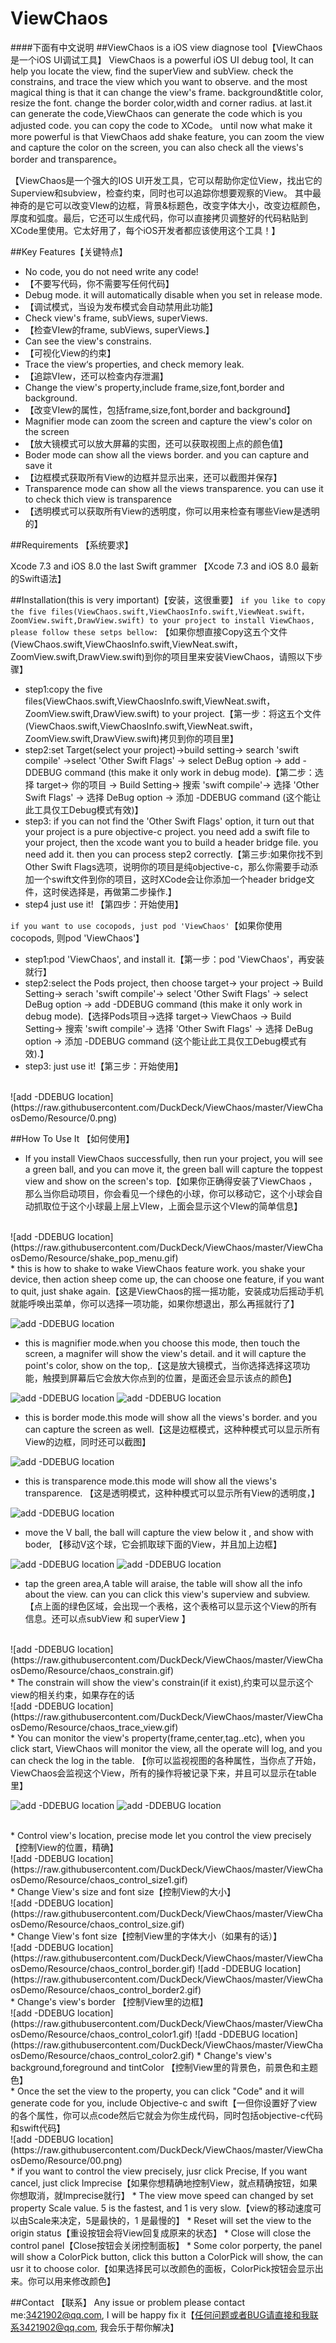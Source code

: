 ViewChaos
===
####下面有中文说明
##ViewChaos is a iOS view diagnose tool【ViewChaos是一个iOS UI调试工具】
ViewChaos is a powerful iOS UI debug tool, It can help you locate the view, find the superView and subView. check the constrains, and trace the view which you want to observe. and the most magical thing is that it can change the view's frame. background&title color, resize the font. change the border color,width and corner radius. at last.it can generate the code,ViewChaos can generate the code which is you adjusted code. you can copy the code to XCode。  until now what make it more powerful is that ViewChaos add shake feature, you can zoom the view and capture the color on the screen, you can also check all the views's border and transparence。 

【ViewChaos是一个强大的IOS UI开发工具，它可以帮助你定位View，找出它的Superview和subview，检查约束，同时也可以追踪你想要观察的View。 其中最神奇的是它可以改变VIew的边框，背景&标题色，改变字体大小，改变边框颜色，厚度和弧度。最后，它还可以生成代码，你可以直接拷贝调整好的代码粘贴到XCode里使用。它太好用了，每个iOS开发者都应该使用这个工具！】



##Key Features【关键特点】
* No code, you do not need write any code!
* 【不要写代码，你不需要写任何代码】
* Debug mode. it will automatically disable when you set in release mode.
* 【调试模式，当设为发布模式会自动禁用此功能】
* Check view's frame, subViews, superViews.
* 【检查VIew的frame, subViews, superViews.】
* Can see the view's constrains.
* 【可视化View的约束】
* Trace the view‘s properties, and check memory leak.
* 【追踪VIew，还可以检查内存泄漏】
* Change the view's property,include frame,size,font,border and background.
* 【改变VIew的属性，包括frame,size,font,border and background】
* Magnifier mode can zoom the screen and capture the view's color on the screen
* 【放大镜模式可以放大屏幕的实图，还可以获取视图上点的颜色值】
* Boder mode can show all the views border. and you can capture and save it
* 【边框模式获取所有View的边框并显示出来，还可以截图并保存】
* Transparence mode can show all the views transparence. you can use it to check thich view is transparence
* 【透明模式可以获取所有View的透明度，你可以用来检查有哪些View是透明的】


##Requirements 【系统要求】

Xcode 7.3 and iOS 8.0 the last Swift grammer
【Xcode 7.3 and iOS 8.0 最新的Swift语法】

##Installation(this is very important)【安装，这很重要】
`if you like to copy the five files(ViewChaos.swift,ViewChaosInfo.swift,ViewNeat.swift，ZoomView.swift,DrawView.swift) to your project to install ViewChaos, please follow these setps bellow:`
【如果你想直接Copy这五个文件(ViewChaos.swift,ViewChaosInfo.swift,ViewNeat.swift，ZoomView.swift,DrawView.swift)到你的项目里来安装ViewChaos，请照以下步骤】
* step1:copy the five files(ViewChaos.swift,ViewChaosInfo.swift,ViewNeat.swift，ZoomView.swift,DrawView.swift) to your project.【第一步：将这五个文件(ViewChaos.swift,ViewChaosInfo.swift,ViewNeat.swift，ZoomView.swift,DrawView.swift)拷贝到你的项目里】
* step2:set Target(select your project)->build setting-> search 'swift compile' ->select 'Other Swift Flags' -> select DeBug option -> add -DDEBUG command (this make it only work in debug mode).【第二步：选择 target-> 你的项目 -> Build Setting-> 搜索 'swift compile'-> 选择 'Other Swift Flags' -> 选择 DeBug option -> 添加 -DDEBUG command (这个能让此工具仅工Debug模式有效)】
* step3: if you can not find the 'Other Swift Flags' option, it turn out that your project is a pure objective-c project. you need add a swift file to your project, then the xcode want you to build a header bridge file. you need add it. then you can process step2 correctly.【第三步:如果你找不到Other Swift Flags选项，说明你的项目是纯objective-c，那么你需要手动添加一个swift文件到你的项目，这时XCode会让你添加一个header bridge文件，这时侯选择是，再做第二步操作.】
* step4 just use it! 【第四步：开始使用】

`if you want to use cocopods, just pod 'ViewChaos'`【如果你使用cocopods, 则pod 'ViewChaos'】
* step1:pod 'ViewChaos', and install it.【第一步：pod 'ViewChaos'，再安装就行】
* step2:select the Pods project, then choose target-> your project -> Build Setting-> serach 'swift compile'-> select 'Other Swift Flags' -> select DeBug option -> add -DDEBUG command (this make it only work in debug mode).【选择Pods项目->选择 target-> ViewChaos -> Build Setting-> 搜索 'swift compile'-> 选择 'Other Swift Flags' -> 选择 DeBug option -> 添加 -DDEBUG command (这个能让此工具仅工Debug模式有效).】
* step3: just use it!【第三步：开始使用】
<br>
![add -DDEBUG location](https://raw.githubusercontent.com/DuckDeck/ViewChaos/master/ViewChaosDemo/Resource/0.png)  

##How To Use It 【如何使用】
* If you install ViewChaos successfully, then run your project, you will see a green ball, and you can move it, the green ball will capture the toppest view and show on the screen's top.【如果你正确得安装了ViewChaos ，那么当你启动项目，你会看见一个绿色的小球，你可以移动它，这个小球会自动抓取位于这个小球最上层上VIew，上面会显示这个VIew的简单信息】
<br>
![add -DDEBUG location](https://raw.githubusercontent.com/DuckDeck/ViewChaos/master/ViewChaosDemo/Resource/shake_pop_menu.gif)
<br>
* this is how to shake to wake ViewChaos feature work. you shake your device, then action sheep come up, the can choose one feature, if you want to quit, just shake again.【这是ViewChaos的摇一摇功能，安装成功后摇动手机就能呼唤出菜单，你可以选择一项功能，如果你想退出，那么再摇就行了】


![add -DDEBUG location](https://raw.githubusercontent.com/DuckDeck/ViewChaos/master/ViewChaosDemo/Resource/chaos_zoom.gif)
<br>
* this is magnifier mode.when you choose this mode, then touch the screen, a magnifer will show the view's detail. and it will capture the point's color, show on the top,.【这是放大镜模式，当你选择选择这项功能，触摸到屏幕后它会放大你点到的位置，是面还会显示该点的颜色】

![add -DDEBUG location](https://raw.githubusercontent.com/DuckDeck/ViewChaos/master/ViewChaosDemo/Resource/chaos_border_1.gif)
![add -DDEBUG location](https://raw.githubusercontent.com/DuckDeck/ViewChaos/master/ViewChaosDemo/Resource/chaos_border_2.gif)
* this is border mode.this mode will show all the views's border. and you can capture the screen as well.【这是边框模式，这种种模式可以显示所有View的边框，同时还可以截图】

![add -DDEBUG location](https://raw.githubusercontent.com/DuckDeck/ViewChaos/master/ViewChaosDemo/Resource/chaos_alpha.gif)
* this is transparence mode.this mode will show all the views's transparence. 【这是透明模式，这种种模式可以显示所有View的透明度，】




![add -DDEBUG location](https://raw.githubusercontent.com/DuckDeck/ViewChaos/master/ViewChaosDemo/Resource/chaos_ball_move.gif)
* move the V ball, the ball will capture the view below it , and show with boder, 【移动V这个球，它会抓取球下面的View，并且加上边框】

![add -DDEBUG location](https://raw.githubusercontent.com/DuckDeck/ViewChaos/master/ViewChaosDemo/Resource/chaos_view_level1.gif)
![add -DDEBUG location](https://raw.githubusercontent.com/DuckDeck/ViewChaos/master/ViewChaosDemo/Resource/chaos_view_level2.gif)
* tap the green area,A table will araise, the table will show all the info about the view. can you can click this view's superview and subview.【点上面的绿色区域，会出现一个表格，这个表格可以显示这个View的所有信息。还可以点subView 和 superView 】


<br>
![add -DDEBUG location](https://raw.githubusercontent.com/DuckDeck/ViewChaos/master/ViewChaosDemo/Resource/chaos_constrain.gif)
<br>
* The constrain will show the view's constrain(if it exist),约束可以显示这个view的相关约束，如果存在的话
<br>
![add -DDEBUG location](https://raw.githubusercontent.com/DuckDeck/ViewChaos/master/ViewChaosDemo/Resource/chaos_trace_view.gif)
<br>
* You can monitor the view's property(frame,center,tag..etc), when you click start, ViewChaos will monitor the view, all the operate will log, and you can check the log in the table. 【你可以监视视图的各种属性，当你点了开始，ViewChaos会监视这个View，所有的操作将被记录下来，并且可以显示在table里】
<br>

![add -DDEBUG location](https://raw.githubusercontent.com/DuckDeck/ViewChaos/master/ViewChaosDemo/Resource/chaos_control_move.gif)
![add -DDEBUG location](https://raw.githubusercontent.com/DuckDeck/ViewChaos/master/ViewChaosDemo/Resource/chaos_control_move2.gif)

<br>
* Control view's location, precise mode let you control the view precisely【控制View的位置，精确】
<br>
![add -DDEBUG location](https://raw.githubusercontent.com/DuckDeck/ViewChaos/master/ViewChaosDemo/Resource/chaos_control_size1.gif)
<br>
* Change View's size and font size【控制View的大小】
<br>
![add -DDEBUG location](https://raw.githubusercontent.com/DuckDeck/ViewChaos/master/ViewChaosDemo/Resource/chaos_control_size.gif)
<br>
* Change View's font size【控制View里的字体大小（如果有的话）】
<br>
![add -DDEBUG location](https://raw.githubusercontent.com/DuckDeck/ViewChaos/master/ViewChaosDemo/Resource/chaos_control_border.gif)
![add -DDEBUG location](https://raw.githubusercontent.com/DuckDeck/ViewChaos/master/ViewChaosDemo/Resource/chaos_control_border2.gif)
<br>
* Change's view's border 【控制View里的边框】
<br>
![add -DDEBUG location](https://raw.githubusercontent.com/DuckDeck/ViewChaos/master/ViewChaosDemo/Resource/chaos_control_color1.gif)
![add -DDEBUG location](https://raw.githubusercontent.com/DuckDeck/ViewChaos/master/ViewChaosDemo/Resource/chaos_control_color2.gif)
* Change's view's background,foreground and tintColor 【控制View里的背景色，前景色和主题色】
<br>
* Once the set the view to the property, you can click "Code" and it will generate code for you, include Objective-c and swift【一但你设置好了view的各个属性，你可以点code然后它就会为你生成代码，同时包括objective-c代码和swift代码】
<br>
![add -DDEBUG location](https://raw.githubusercontent.com/DuckDeck/ViewChaos/master/ViewChaosDemo/Resource/00.png)
<br>
* if you want to control the view precisely, jusr click Precise, If you want cancel, just click Imprecise【如果你想精确地控制View，就点精确按钮，如果你想取消，就Imprecise就行】
* The view move speed can changed by set property Scale value. 5 is the fastest, and 1 is very slow.【view的移动速度可以由Scale来决定，5是最快的，1 是最慢的】
* Reset will set the view to the origin status【重设按钮会将View回复成原来的状态】
* Close will close the control panel【Close按钮会关闭控制面板】
* Some color porperty, the panel will show a ColorPick button, click this button a ColorPick will show, the can usr it to choose color.【如果选择民可以改颜色的面板，ColorPick按钮会显示出来。你可以用来修改颜色】


##Contact 【联系】
Any issue or problem please contact me:3421902@qq.com, I will be happy fix it【任何问题或者BUG请直接和我联系3421902@qq.com, 我会乐于帮你解决】
